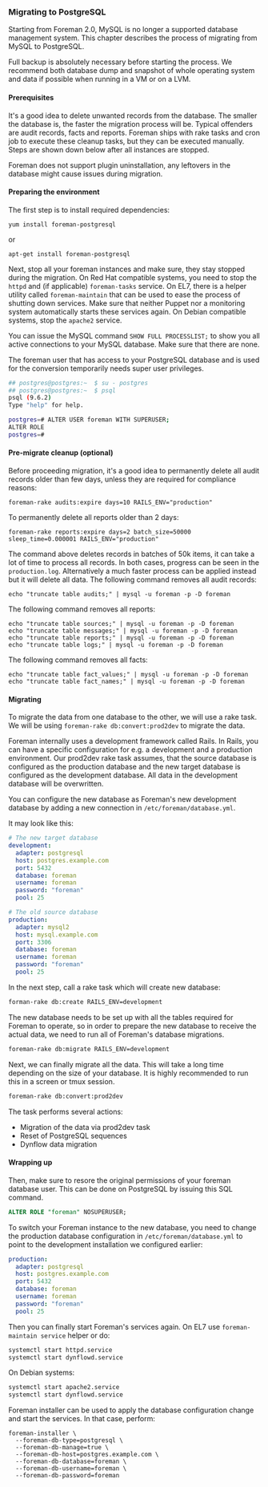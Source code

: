 
### Migrating to PostgreSQL

Starting from Foreman 2.0, MySQL is no longer a supported database
management system. This chapter describes the process of migrating from MySQL
to PostgreSQL.

Full backup is absolutely necessary before starting the process. We recommend
both database dump and snapshot of whole operating system and data if possible
when running in a VM or on a LVM.

#### Prerequisites

It's a good idea to delete unwanted records from the database. The smaller the
database is, the faster the migration process will be. Typical offenders are
audit records, facts and reports. Foreman ships with rake tasks and cron job to
execute these cleanup tasks, but they can be executed manually. Steps are shown
down below after all instances are stopped.

Foreman does not support plugin uninstallation, any leftovers in the database
might cause issues during migration.

#### Preparing the environment

The first step is to install required dependencies:

    yum install foreman-postgresql

or

    apt-get install foreman-postgresql

Next, stop all your foreman instances and make sure, they stay stopped during
the migration. On Red Hat compatible systems, you need to stop the `httpd` and
(if applicable) `foreman-tasks` service. On EL7, there is a helper utility
called `foreman-maintain` that can be used to ease the process of shutting down
services. Make sure that neither Puppet nor a monitoring system automatically
starts these services again. On Debian compatible systems, stop the `apache2`
service.

You can issue the MySQL command `SHOW FULL PROCESSLIST;` to show you all active
connections to your MySQL database. Make sure that there are none.

The foreman user that has access to your PostgreSQL database and is used for
the conversion temporarily needs super user privileges.

```bash
## postgres@postgres:~  $ su - postgres
## postgres@postgres:~  $ psql
psql (9.6.2)
Type "help" for help.

postgres=# ALTER USER foreman WITH SUPERUSER;
ALTER ROLE
postgres=#
```

#### Pre-migrate cleanup (optional)

Before proceeding migration, it's a good idea to permanently delete all audit
records older than few days, unless they are required for compliance reasons:

    foreman-rake audits:expire days=10 RAILS_ENV="production"

To permanently delete all reports older than 2 days:

    foreman-rake reports:expire days=2 batch_size=50000 sleep_time=0.000001 RAILS_ENV="production"

The command above deletes records in batches of 50k items, it can take a lot of
time to process all records. In both cases, progress can be seen in the
`production.log`. Alternatively a much faster process can be applied instead but
it will delete all data. The following command removes all audit records:

    echo "truncate table audits;" | mysql -u foreman -p -D foreman

The following command removes all reports:

    echo "truncate table sources;" | mysql -u foreman -p -D foreman
    echo "truncate table messages;" | mysql -u foreman -p -D foreman
    echo "truncate table reports;" | mysql -u foreman -p -D foreman
    echo "truncate table logs;" | mysql -u foreman -p -D foreman

The following command removes all facts:

    echo "truncate table fact_values;" | mysql -u foreman -p -D foreman
    echo "truncate table fact_names;" | mysql -u foreman -p -D foreman

#### Migrating

To migrate the data from one database to the other, we will use a rake task.
We will be using `foreman-rake db:convert:prod2dev` to migrate the data.

Foreman internally uses a development framework called Rails. In Rails, you can
have a specific configuration for e.g. a development and a production
environment. Our prod2dev rake task assumes, that the source database is
configured as the production database and the new target database is configured
as the development database. All data in the development database will be
overwritten.

You can configure the new database as Foreman's new development database by
adding a new connection in `/etc/foreman/database.yml`.

It may look like this:

```yaml
# The new target database
development:
  adapter: postgresql
  host: postgres.example.com
  port: 5432
  database: foreman
  username: foreman
  password: "foreman"
  pool: 25

# The old source database
production:
  adapter: mysql2
  host: mysql.example.com
  port: 3306
  database: foreman
  username: foreman
  password: "foreman"
  pool: 25
```

In the next step, call a rake task which will create new database:

```sh
forman-rake db:create RAILS_ENV=development
```

The new database needs to be set up with all the tables required for Foreman to
operate, so in order to prepare the new database to receive the actual data, we
need to run all of Foreman's database migrations.

```sh
foreman-rake db:migrate RAILS_ENV=development
```

Next, we can finally migrate all the data. This will take a long time depending
on the size of your database. It is highly recommended to run this in a screen
or tmux session.

```sh
foreman-rake db:convert:prod2dev

```

The task performs several actions:

* Migration of the data via prod2dev task
* Reset of PostgreSQL sequences
* Dynflow data migration

#### Wrapping up

Then, make sure to resore the original permissions of your foreman database
user. This can be done on PostgreSQL by issuing this SQL command.

```sql
ALTER ROLE "foreman" NOSUPERUSER;
```

To switch your Foreman instance to the new database, you need to change the
production database configuration in `/etc/foreman/database.yml` to point to
the development installation we configured earlier:

```yaml
production:
  adapter: postgresql
  host: postgres.example.com
  port: 5432
  database: foreman
  username: foreman
  password: "foreman"
  pool: 25
```

Then you can finally start Foreman's services again. On EL7 use
`foreman-maintain service` helper or do:

```sh
systemctl start httpd.service
systemctl start dynflowd.service
```

On Debian systems:

```sh
systemctl start apache2.service
systemctl start dynflowd.service
```

Foreman installer can be used to apply the database configuration change and
start the services. In that case, perform:

    foreman-installer \
      --foreman-db-type=postgresql \
      --foreman-db-manage=true \
      --foreman-db-host=postgres.example.com \
      --foreman-db-database=foreman \
      --foreman-db-username=foreman \
      --foreman-db-password=foreman
